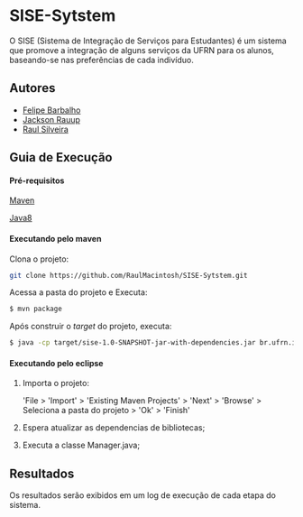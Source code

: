# SISE-Sytstem
O SISE (Sistema de Integração de Serviços para Estudantes) é um sistema que promove a integração de alguns serviços da UFRN para os alunos, baseando-se nas preferências de cada indivíduo.

## Autores ##
- [Felipe Barbalho](https://github.com/Barbalho12)
- [Jackson Rauup](https://github.com/jacksonrauupti)
- [Raul Silveira](https://github.com/RaulMacintosh)

## Guia de Execução ##

#### Pré-requisitos 
 	
[Maven](http://maven.apache.org/install.html)

[Java8](http://www.oracle.com/technetwork/java/javase/downloads/index.html)

#### Executando pelo maven 

Clona o projeto:

```sh
git clone https://github.com/RaulMacintosh/SISE-Sytstem.git
```

Acessa a pasta do projeto e Executa:
```sh
$ mvn package
```

Após construir o *target* do projeto, executa:

```sh
$ java -cp target/sise-1.0-SNAPSHOT-jar-with-dependencies.jar br.ufrn.imd.sise.engine.Manager
```

#### Executando pelo eclipse 

1. Importa o projeto: 
	
	'File > 'Import' > 'Existing Maven Projects' > 'Next' > 'Browse' > Seleciona a pasta do projeto > 'Ok' > 'Finish' 

2. Espera atualizar as dependencias de bibliotecas;

3. Executa a classe Manager.java;

## Resultados ##

Os resultados serão exibidos em um log de execução de cada etapa do sistema.
